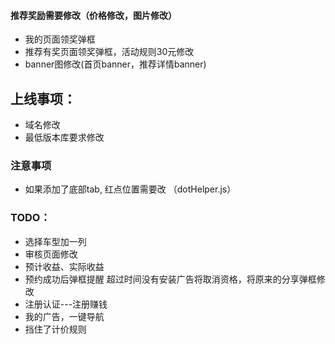 
#### 推荐奖励需要修改（价格修改，图片修改）
  - 我的页面领奖弹框
  - 推荐有奖页面领奖弹框，活动规则30元修改
  - banner图修改(首页banner，推荐详情banner)

## 上线事项：
  - 域名修改
  - 最低版本库要求修改

### 注意事项
  - 如果添加了底部tab, 红点位置需要改 （dotHelper.js）

### TODO：
  - 选择车型加一列
  - 审核页面修改
  - 预计收益、实际收益
  - 预约成功后弹框提醒 超过时间没有安装广告将取消资格，将原来的分享弹框修改 
  - 注册认证---注册赚钱
  - 我的广告，一键导航
  - 挡住了计价规则

